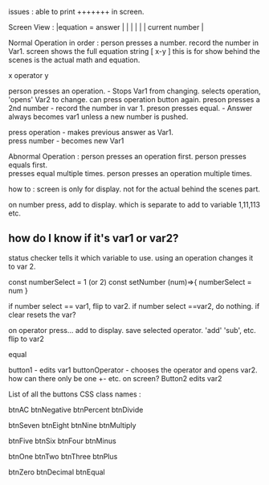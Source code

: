 
issues : 
able to print +++++++ in screen.





Screen View : 
|equation =     answer          |
|                               |
|                               |
|               current number  |


Normal Operation in order : 
person presses a number.    record the number in Var1.
screen shows the full equation string [ x-y ] this is for show
behind the scenes is the actual math and equation.

x operator y 

person presses an operation. - Stops Var1 from changing. selects operation, 'opens' Var2 to change. can press operation button again.
preson presses a 2nd number - record the number in var 1.
preson presses equal. - Answer always becomes var1 unless a new number is pushed. 

press operation  - makes previous answer as Var1.  
press number - becomes new Var1

Abnormal Operation : 
person presses an operation first.
person presses equals first.  
presses equal multiple times.
person presses an operation multiple times. 


how to :
screen is only for display.  not for the actual behind the scenes part.

on number press, add to display.  which is separate to add to variable  1,11,113 etc.

## how do I know if it's var1 or var2?  
status checker tells it which variable to use.
using an operation changes it to var 2.

const numberSelect = 1 (or 2)
const setNumber (num)=>{
    numberSelect = num
}

if number select == var1, flip to var2.
if number select ==var2, do nothing.
if clear resets the var?


on operator press... add to display.  save selected operator.  'add' 'sub', etc.
flip to var2

equal

button1 - edits var1
buttonOperator - chooses the operator and opens var2.   how can there only be one
 +- etc. on screen?
 Button2 edits var2


List of all the buttons CSS class names :


btnAC
btnNegative
btnPercent
btnDivide

btnSeven
btnEight
btnNine
btnMultiply

btnFive
btnSix
btnFour
btnMinus

btnOne
btnTwo
btnThree
btnPlus

btnZero
btnDecimal
btnEqual